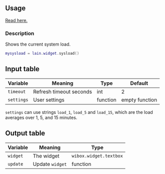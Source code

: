## Usage

[Read here.](https://github.com/copycat-killer/lain/wiki/Widgets#usage)

### Description

Shows the current system load.

```lua
mysysload = lain.widget.sysload()
```

## Input table

Variable | Meaning | Type | Default
--- | --- | --- | ---
`timeout` | Refresh timeout seconds | int | 2
`settings` | User settings | function | empty function

`settings` can use strings `load_1`, `load_5` and `load_15`, which are the load averages over 1, 5, and 15 minutes.

## Output table

Variable | Meaning | Type
--- | --- | ---
`widget` | The widget | `wibox.widget.textbox`
`update` | Update `widget` | function